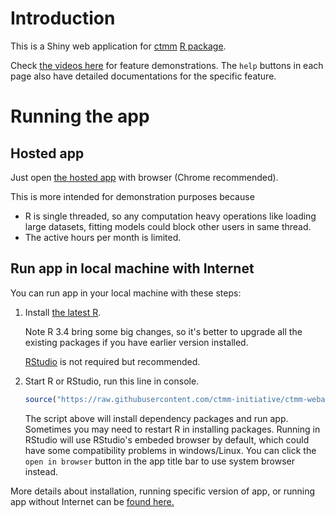 # Introduction

This is a Shiny web application for [ctmm](https://github.com/ctmm-initiative/ctmm) [R package](https://cran.r-project.org/web/packages/ctmm/index.html). 

Check [the videos here](README-demo.md) for feature demonstrations. The `help` buttons in each page also have detailed documentations for the specific feature.

# Running the app

## Hosted app
Just open [the hosted app](https://ctmm.shinyapps.io/ctmmweb/) with browser (Chrome recommended). 

This is more intended for demonstration purposes because

- R is single threaded, so any computation heavy operations like loading large datasets, fitting models could block other users in same thread.
- The active hours per month is limited. 

## Run app in local machine with Internet

You can run app in your local machine with these steps:

1. Install [the latest R](https://www.r-project.org/). 

    Note R 3.4 bring some big changes, so it's better to upgrade all the existing packages if you have earlier version installed.
    
    [RStudio](https://www.rstudio.com/products/rstudio/download/) is not required but recommended.

2. Start R or RStudio, run this line in console.

    ```r
    source("https://raw.githubusercontent.com/ctmm-initiative/ctmm-webapp/master/run.R")
    ```

    The script above will install dependency packages and run app. Sometimes you may need to restart R in installing packages. 
    Running in RStudio will use RStudio's embeded browser by default, which could have some compatibility problems in windows/Linux. You can click the `open in browser` button in the app title bar to use system browser instead.
  
  More details about installation, running specific version of app, or running app without Internet can be [found here.](README-install.md) 
